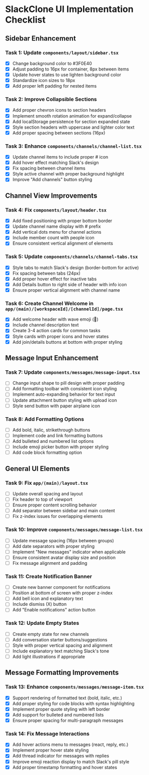 # SlackClone UI Implementation Checklist

## Sidebar Enhancement

### Task 1: Update `components/layout/sidebar.tsx`
- [x] Change background color to #3F0E40
- [x] Adjust padding to 16px for container, 8px between items
- [x] Update hover states to use lighten background color
- [x] Standardize icon sizes to 18px
- [x] Add proper left padding for nested items

### Task 2: Improve Collapsible Sections
- [x] Add proper chevron icons to section headers
- [x] Implement smooth rotation animation for expand/collapse
- [x] Add localStorage persistence for section expanded state
- [x] Style section headers with uppercase and lighter color text
- [x] Add proper spacing between sections (16px)

### Task 3: Enhance `components/channels/channel-list.tsx`
- [x] Update channel items to include proper # icon
- [x] Add hover effect matching Slack's design
- [x] Fix spacing between channel items
- [x] Style active channel with proper background highlight
- [x] Improve "Add channels" button styling

## Channel View Improvements

### Task 4: Fix `components/layout/header.tsx`
- [x] Add fixed positioning with proper bottom border
- [x] Update channel name display with # prefix
- [x] Add vertical dots menu for channel actions
- [x] Include member count with people icon
- [x] Ensure consistent vertical alignment of elements

### Task 5: Update `components/channels/channel-tabs.tsx`
- [x] Style tabs to match Slack's design (border-bottom for active)
- [x] Fix spacing between tabs (24px)
- [x] Add proper hover effect for inactive tabs
- [x] Add Details button to right side of header with info icon
- [x] Ensure proper vertical alignment with channel name

### Task 6: Create Channel Welcome in `app/(main)/[workspaceId]/[channelId]/page.tsx`
- [x] Add welcome header with wave emoji (👋)
- [x] Include channel description text
- [x] Create 3-4 action cards for common tasks
- [x] Style cards with proper icons and hover states
- [x] Add join/details buttons at bottom with proper styling

## Message Input Enhancement

### Task 7: Update `components/messages/message-input.tsx`
- [ ] Change input shape to pill design with proper padding
- [ ] Add formatting toolbar with consistent icon styling
- [ ] Implement auto-expanding behavior for text input
- [ ] Update attachment button styling with upload icon
- [ ] Style send button with paper airplane icon

### Task 8: Add Formatting Options
- [ ] Add bold, italic, strikethrough buttons
- [ ] Implement code and link formatting buttons
- [ ] Add bulleted and numbered list options
- [ ] Include emoji picker button with proper styling
- [ ] Add code block formatting option

## General UI Elements

### Task 9: Fix `app/(main)/layout.tsx`
- [ ] Update overall spacing and layout
- [ ] Fix header to top of viewport
- [ ] Ensure proper content scrolling behavior
- [ ] Add separator between sidebar and main content
- [ ] Fix z-index issues for overlapping elements

### Task 10: Improve `components/messages/message-list.tsx`
- [ ] Update message spacing (16px between groups)
- [ ] Add date separators with proper styling
- [ ] Implement "New messages" indicator when applicable
- [ ] Ensure consistent avatar display size and position
- [ ] Fix message alignment and padding

### Task 11: Create Notification Banner
- [ ] Create new banner component for notifications
- [ ] Position at bottom of screen with proper z-index
- [ ] Add bell icon and explanatory text
- [ ] Include dismiss (X) button
- [ ] Add "Enable notifications" action button

### Task 12: Update Empty States
- [ ] Create empty state for new channels
- [ ] Add conversation starter buttons/suggestions
- [ ] Style with proper vertical spacing and alignment
- [ ] Include explanatory text matching Slack's tone
- [ ] Add light illustrations if appropriate

## Message Formatting Improvements

### Task 13: Enhance `components/messages/message-item.tsx`
- [x] Support rendering of formatted text (bold, italic, etc.)
- [x] Add proper styling for code blocks with syntax highlighting
- [x] Implement proper quote styling with left border
- [x] Add support for bulleted and numbered lists
- [x] Ensure proper spacing for multi-paragraph messages

### Task 14: Fix Message Interactions
- [x] Add hover actions menu to messages (react, reply, etc.)
- [x] Implement proper hover state styling
- [x] Add thread indicator for messages with replies
- [x] Improve emoji reaction display to match Slack's pill style
- [x] Add proper timestamp formatting and hover states
